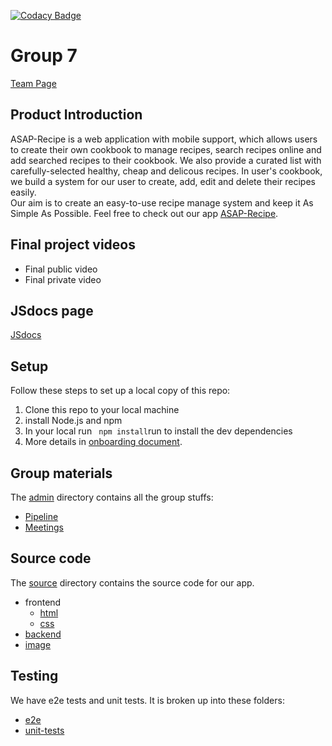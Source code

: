 [![Codacy Badge](https://app.codacy.com/project/badge/Grade/a420bf5aee4643208df56c92df8d91fe)](https://www.codacy.com/gh/cse110-fa21-group7/cse110-fa21-group7/dashboard?utm_source=github.com&utm_medium=referral&utm_content=cse110-fa21-group7/cse110-fa21-group7&utm_campaign=Badge_Grade)

# Group 7

[Team Page](main/admin/team.md)

## Product Introduction

ASAP-Recipe is a web application with mobile support, which allows users to create their own cookbook to manage recipes, search recipes online and add searched recipes to their cookbook. We also provide a curated list with carefully-selected healthy, cheap and delicous recipes. In user's cookbook, we build a system for our user to create, add, edit and delete their recipes easily.  
Our aim is to create an easy-to-use recipe manage system and keep it As Simple As Possible. Feel free to check out our app
[ASAP-Recipe](https://asap-recipe-app.herokuapp.com/).

## Final project videos

- Final public video
- Final private video

## JSdocs page

[JSdocs](https://cse110-fa21-group7.github.io/cse110-fa21-group7/)

## Setup

Follow these steps to set up a local copy of this repo:

1. Clone this repo to your local machine
2. install Node.js and npm
3. In your local run ` npm install`run to install the dev dependencies
4. More details in [onboarding document](main/admin/onboard.md).

## Group materials

The [admin](main/admin) directory contains all the group stuffs:

- [Pipeline](main/admin/cipipeline)
- [Meetings](main/admin/meetings)

## Source code

The [source](source) directory contains the source code for our app.

- frontend
  - [html](source/html)
  - [css](source/css)
- [backend](source/js)
- [image](source/img)

## Testing

We have e2e tests and unit tests. It is broken up into these folders:

- [e2e](cypress/integration/)
- [unit-tests](source/test)

